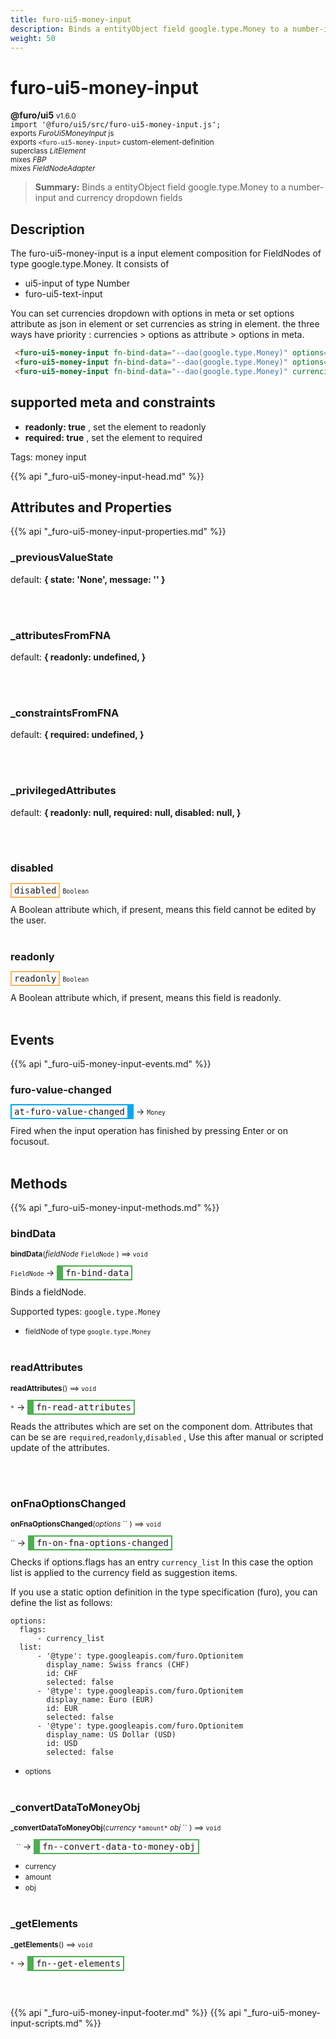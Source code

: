 ```yaml
---
title: furo-ui5-money-input
description: Binds a entityObject field google.type.Money to a number-input and currency dropdown fields
weight: 50
---
```


# furo-ui5-money-input
**@furo/ui5** <small>v1.6.0</small>
<br>`import '@furo/ui5/src/furo-ui5-money-input.js';`<small>
<br>exports *FuroUi5MoneyInput* js
<br>exports `<furo-ui5-money-input>` custom-element-definition
<br>superclass *LitElement*
<br> mixes *FBP*
<br> mixes *FieldNodeAdapter*</small>

> **Summary:** Binds a entityObject field google.type.Money to a number-input and currency dropdown fields

## Description

The furo-ui5-money-input is a input element composition for FieldNodes of type google.type.Money.
It consists of
- ui5-input of type Number
- furo-ui5-text-input

 You can set currencies dropdown with options in meta or set options attribute as json in element or set currencies as string in element. the three
 ways have priority : currencies > options as attribute > options in meta.

```html
 <furo-ui5-money-input fn-bind-data="--dao(google.type.Money)" options='{"list": [ "CHF","EUR","USD" ]}'></furo-ui5-money-input>
 <furo-ui5-money-input fn-bind-data="--dao(google.type.Money)" options='{"list": [ {"id":"CHF","label":"Schweiz"},{"id":"EUR","label":"Europa", "selected": true}'></furo-ui5-money-input>
 <furo-ui5-money-input fn-bind-data="--dao(google.type.Money)" currencies="CHF,EUR,USD"></furo-ui5-money-input>
```

## supported meta and constraints
- **readonly: true** , set the element to readonly
- **required: true** , set the element to required

Tags: money input

{{% api "_furo-ui5-money-input-head.md" %}}

## Attributes and Properties
{{% api "_furo-ui5-money-input-properties.md" %}}



















### **_previousValueState**
default: **{ state: &#39;None&#39;, message: &#39;&#39; }**</small>


<br><br>

### **_attributesFromFNA**
default: **{
      readonly: undefined,
    }**</small>


<br><br>

### **_constraintsFromFNA**
default: **{
      required: undefined,
    }**</small>


<br><br>

### **_privilegedAttributes**
default: **{
      readonly: null,
      required: null,
      disabled: null,
    }**</small>


<br><br>

### **disabled**

<span  style="border-width:2px; border-style: solid;border-color:  rgb(255, 182, 91);font-family:monospace; padding:2px 4px;">disabled</span>
<small>`Boolean` </small>

A Boolean attribute which, if present, means this field cannot be edited by the user.
<br><br>

### **readonly**

<span  style="border-width:2px; border-style: solid;border-color:  rgb(255, 182, 91);font-family:monospace; padding:2px 4px;">readonly</span>
<small>`Boolean` </small>

A Boolean attribute which, if present, means this field is readonly.
<br><br>
## Events
{{% api "_furo-ui5-money-input-events.md" %}}

### **furo-value-changed**
<span  style="border-width:2px 10px 2px 2px; border-style: solid;border-color:  rgb(2, 168, 244);font-family:monospace; padding:2px 4px;">at-furo-value-changed</span>
→ <small>`Money`</small>

 Fired when the input operation has finished by pressing Enter or on focusout.
<br><br>

## Methods
{{% api "_furo-ui5-money-input-methods.md" %}}




### **bindData**
<small>**bindData**(*fieldNode* `FieldNode` ) ⟹ `void`</small>

<small>`FieldNode` </small> →
<span  style="border-width:2px 2px 2px 10px; border-style: solid;border-color:  rgb(76, 175, 80);font-family:monospace; padding:2px 4px;">fn-bind-data</span>

Binds a fieldNode.

Supported types: `google.type.Money`

- <small>fieldNode of type  `google.type.Money`</small>
<br><br>

### **readAttributes**
<small>**readAttributes**() ⟹ `void`</small>

<small>`*`</small> →
<span  style="border-width:2px 2px 2px 10px; border-style: solid;border-color:  rgb(76, 175, 80);font-family:monospace; padding:2px 4px;">fn-read-attributes</span>

Reads the attributes which are set on the component dom.
Attributes that can be se are   `required`,`readonly`,`disabled` ,
Use this after manual or scripted update of the attributes.

<br><br>


### **onFnaOptionsChanged**
<small>**onFnaOptionsChanged**(*options* `` ) ⟹ `void`</small>

<small>`` </small> →
<span  style="border-width:2px 2px 2px 10px; border-style: solid;border-color:  rgb(76, 175, 80);font-family:monospace; padding:2px 4px;">fn-on-fna-options-changed</span>

Checks if options.flags has an entry `currency_list`
In this case the option list is applied to the currency field as suggestion items.

If you use a static option definition in the type specification (furo), you can
define the list as follows:

```
options:
  flags:
      - currency_list
  list:
      - '@type': type.googleapis.com/furo.Optionitem
        display_name: Swiss francs (CHF)
        id: CHF
        selected: false
      - '@type': type.googleapis.com/furo.Optionitem
        display_name: Euro (EUR)
        id: EUR
        selected: false
      - '@type': type.googleapis.com/furo.Optionitem
        display_name: US Dollar (USD)
        id: USD
        selected: false
```

- <small>options </small>
<br><br>



### **_convertDataToMoneyObj**
<small>**_convertDataToMoneyObj**(*currency* `` *amount* `` *obj* `` ) ⟹ `void`</small>

<small>`` `` `` </small> →
<span  style="border-width:2px 2px 2px 10px; border-style: solid;border-color:  rgb(76, 175, 80);font-family:monospace; padding:2px 4px;">fn--convert-data-to-money-obj</span>



- <small>currency </small>
- <small>amount </small>
- <small>obj </small>
<br><br>





### **_getElements**
<small>**_getElements**() ⟹ `void`</small>

<small>`*`</small> →
<span  style="border-width:2px 2px 2px 10px; border-style: solid;border-color:  rgb(76, 175, 80);font-family:monospace; padding:2px 4px;">fn--get-elements</span>



<br><br>












{{% api "_furo-ui5-money-input-footer.md" %}}
{{% api "_furo-ui5-money-input-scripts.md" %}}
